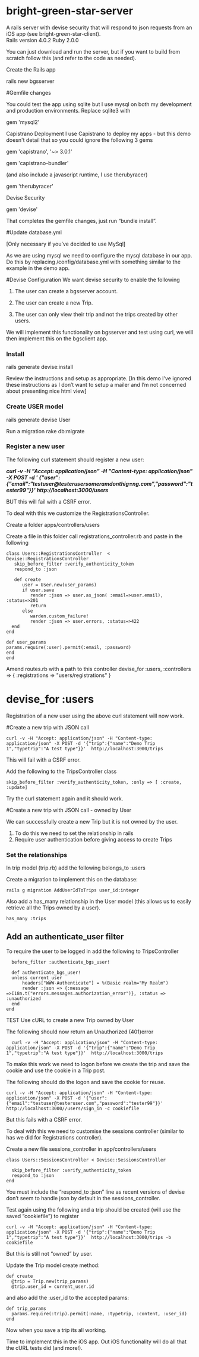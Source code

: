 bright-green-star-server
========================

A rails server with devise security that will respond to json requests from an iOS app (see bright-green-star-client).   
Rails version 4.0.2
Ruby 2.0.0

You can just download and run the server, but if you want to build from scratch follow this (and refer to the code as needed).

Create the Rails app

rails new bgsserver 

#Gemfile changes

You could test the app using sqlite but I use mysql on both my development and production environments.
Replace sqlite3 with

gem 'mysql2'

Capistrano Deployment
I use Capistrano to deploy my apps - but this demo doesn't detail that so you could ignore the following 3 gems 

gem 'capistrano', '~> 3.0.1'

gem 'capistrano-bundler'

(and also include a javascript runtime, I use therubyracer)

gem 'therubyracer'

Devise Security

gem 'devise'

That completes the gemfile changes, just run “bundle install”.

#Update database.yml

[Only necessary if you’ve decided to use MySql]

As we are using mysql we need to configure the mysql database in our app.  Do this by replacing /config/database.yml with something similar to the example in the demo app.

#Devise Configuration
We want devise security to enable the following

1. The user can create a bgsserver account.

2. The user can create a new Trip.

3. The user can only view their trip and not the trips created by other users.

We will implement this functionality on bgsserver and test using curl, we will then implement this on the bgsclient app.

<h3>Install</h3>

rails generate devise:install

Review the instructions and setup as appropriate.
[In this demo I’ve ignored these instructions as I don’t want to setup a mailer and I’m not concerned about presenting nice html view]

<h3>Create USER model</h3>

rails generate devise User

Run a migration rake db:migrate

<h3>Register a new user</h3>

The following curl statement should register a new user:

<b><i>curl -v -H "Accept: application/json" -H "Content-type: application/json" -X POST -d ' {"user":{"email":"testuser@testerusersomeramdonthig=ng.com","password":"tester99"}}'  http://localhost:3000/users </b></i>

BUT this will fail with a CSRF error.

To deal with this we customize the RegistrationsController.

Create a folder apps/controllers/users

Create a file in this folder call registrations_controller.rb and paste in the following

    class Users::RegistrationsController  < Devise::RegistrationsController
       skip_before_filter :verify_authenticity_token
       respond_to :json
       
       def create
          user = User.new(user_params)
          if user.save
             render :json => user.as_json( :email=>user.email), :status=>201
             return
          else
             warden.custom_failure!
             render :json => user.errors, :status=>422
      end
    end
    
    def user_params
    params.require(:user).permit(:email, :password)
    end
    end

Amend routes.rb with a path to this controller
  devise_for :users, :controllers => { :registrations => "users/registrations" }
 # devise_for :users

Registration of a new user using the above curl statement will now work.

#Create a new trip with JSON call

    curl -v -H "Accept: application/json" -H "Content-type: application/json" -X POST -d '{"trip":{"name":"Demo Trip 1","typetrip":"A test type"}}'  http://localhost:3000/trips

This will fail with a CSRF error.

Add the following to the TripsController class

    skip_before_filter :verify_authenticity_token, :only => [ :create, :update]

Try the curl statement again and it should work.

#Create a new trip with JSON call - owned by User

We can successfully create a new Trip but it is not owned by the user. 

1. To do this we need to set the relationship in rails 
2. Require user authentication before giving access to create Trips
 
<h3>Set the relationships</h3>

In trip model (trip.rb) add the following
     belongs_to :users

Create a migration to implement this on the database:

    rails g migration AddUserIdToTrips user_id:integer

Also add a has_many relationship in the User model (this allows us to easily retrieve all the Trips owned by a user).

    has_many :trips

<h2>Add an authenticate_user filter</h2>
To require the user to be logged in add the following to TripsController

      before_filter :authenticate_bgs_user!
      
      def authenticate_bgs_user!
      unless current_user
          headers["WWW-Authenticate"] = %(Basic realm="My Realm")          
          render :json => {:message =>I18n.t("errors.messages.authorization_error")}, :status => :unauthorized
      end
    end

TEST Use cURL to create a new Trip owned by User

The following should now return an Unauthorized (401)error

      curl -v -H "Accept: application/json" -H "Content-type: application/json" -X POST -d '{"trip":{"name":"Demo Trip 1","typetrip":"A test type"}}'  http://localhost:3000/trips

To make this work we need to logon before we create the trip and save the cookie and use the cookie in a Trip post.

The following should do the logon and save the cookie for reuse.

    curl -v -H "Accept: application/json" -H "Content-type: application/json" -X POST -d '{"user":{"email":"testuser@testeruser.com","password":"tester99"}}'  http://localhost:3000//users/sign_in -c cookiefile

But this fails with a CSRF error.

To deal with this we need to customise the sessions controller (similar to has we did for Registrations controller).

Create a new file sessions_controller in app/controllers/users

    class Users::SessionsController < Devise::SessionsController

      skip_before_filter :verify_authenticity_token
      respond_to :json
    end

You must include the “respond_to :json” line as recent versions of devise don’t seem to handle json by default in the sessions_controller.

Test again using the following and a trip should be created (will use the saved “cookiefile”) to register

    curl -v -H "Accept: application/json" -H "Content-type: application/json" -X POST -d '{"trip":{"name":"Demo Trip 1","typetrip":"A test type"}}'  http://localhost:3000/trips -b cookiefile

But this is still not “owned” by user.

Update the Trip model create method:

    def create
      @trip = Trip.new(trip_params)
      @trip.user_id = current_user.id

and also add the :user_id to the accepted params:

    def trip_params
      params.require(:trip).permit(:name, :typetrip, :content, :user_id)
    end

Now when you save a trip its all working.

Time to implement this in the iOS app.  Out iOS functionality will do all that the cURL tests did (and more!).








